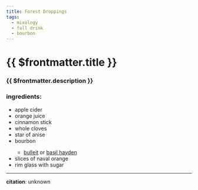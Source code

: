 ```yaml
---
title: Forest Droppings
tags:
  - mixology
  - fall drink
  - bourbon
---
```


# {{ $frontmatter.title }}

### {{ $frontmatter.description }}

### ingredients:

- <MixologyConversion n="4.5 cups"/> apple cider
- <MixologyConversion n="1 tbsp"/> orange juice
- <MixologyConversion n="1"/> cinnamon stick
- <MixologyConversion n="3"/> whole cloves
- <MixologyConversion n="1"/> star of anise
- <MixologyConversion n="8 floz"/> bourbon
    - [bulleit](https://bulleit.com) or [basil hayden](https://basilhaydens.com)
- <MixologyConversion n="4"/> slices of naval orange
- rim glass with sugar

---

**citation**:
unknown
